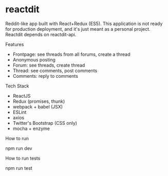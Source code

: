 # reactdit

Reddit-like app built with React+Redux (ES5). This application is not ready for production deployment, and it's just meant as a personal project. Reactdit depends on reactdit-api.

Features

- Frontpage: see threads from all forums, create a thread
- Anonymous posting
- Forum: see threads, create thread
- Thread: see comments, post comments
- Comments: reply to comments

Tech Stack

- ReactJS
- Redux (promises, thunk)
- webpack + babel (JSX)
- ESLint
- axios
- Twitter's Bootstrap (CSS only)
- mocha + enzyme

How to run

npm run dev

How to run tests

npm run test
